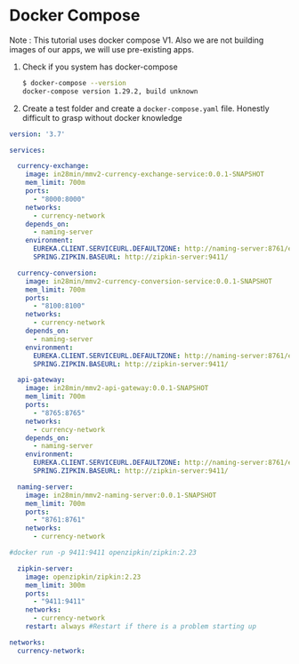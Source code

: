 # Docker Compose

Note : This tutorial uses docker compose V1. Also we are not building images of our apps, we will use pre-existing apps.

1. Check if you system has docker-compose
    ```bash
    $ docker-compose --version
    docker-compose version 1.29.2, build unknown
    ```
2. Create a test folder and create a `docker-compose.yaml` file. Honestly difficult to grasp without docker knowledge
```yaml
version: '3.7'

services:

  currency-exchange:
    image: in28min/mmv2-currency-exchange-service:0.0.1-SNAPSHOT
    mem_limit: 700m
    ports:
      - "8000:8000"
    networks:
      - currency-network
    depends_on:
      - naming-server
    environment:
      EUREKA.CLIENT.SERVICEURL.DEFAULTZONE: http://naming-server:8761/eureka
      SPRING.ZIPKIN.BASEURL: http://zipkin-server:9411/

  currency-conversion:
    image: in28min/mmv2-currency-conversion-service:0.0.1-SNAPSHOT
    mem_limit: 700m
    ports:
      - "8100:8100"
    networks:
      - currency-network
    depends_on:
      - naming-server
    environment:
      EUREKA.CLIENT.SERVICEURL.DEFAULTZONE: http://naming-server:8761/eureka
      SPRING.ZIPKIN.BASEURL: http://zipkin-server:9411/

  api-gateway:
    image: in28min/mmv2-api-gateway:0.0.1-SNAPSHOT
    mem_limit: 700m
    ports:
      - "8765:8765"
    networks:
      - currency-network
    depends_on:
      - naming-server
    environment:
      EUREKA.CLIENT.SERVICEURL.DEFAULTZONE: http://naming-server:8761/eureka
      SPRING.ZIPKIN.BASEURL: http://zipkin-server:9411/

  naming-server:
    image: in28min/mmv2-naming-server:0.0.1-SNAPSHOT
    mem_limit: 700m
    ports:
      - "8761:8761"
    networks:
      - currency-network

#docker run -p 9411:9411 openzipkin/zipkin:2.23

  zipkin-server:
    image: openzipkin/zipkin:2.23
    mem_limit: 300m
    ports:
      - "9411:9411"
    networks:
      - currency-network
    restart: always #Restart if there is a problem starting up

networks:
  currency-network:
```
